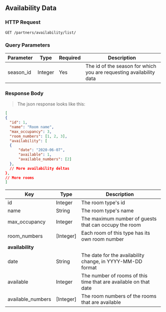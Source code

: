 ## Availability Data

### HTTP Request

`GET /partners/availability/list/`

### Query Parameters

Parameter | Type | Required | Description
--------- | -------  | ------- | -----------
season_id | Integer | Yes | The id of the season for which you are requesting availability data 

### Response Body

> The json response looks like this:

```json
[
{
  "id": 1,
  "name": "Room name",
  "max_occupancy": 3,
  "room_numbers": [1, 2, 3],
  "availability": [
  {
      "date": "2020-06-07",
      "available": 1,
      "available_numbers": [2]
  },
  // More availability deltas
},
// More rooms
]
```

Key | Type | Description
--------- | ------- | -----------
id | Integer | The room type's id
name | String | The room type's name
max_occupancy | Integer | The maximum number of guests that can occupy the room
room_numbers | [Integer] | Each room of this type has its own room number
**availability** |
date | String | The date for the availability change, in YYYY-MM-DD format
available | Integer | The number of rooms of this time that are available on that date
available_numbers | [Integer] | The room numbers of the rooms that are available



